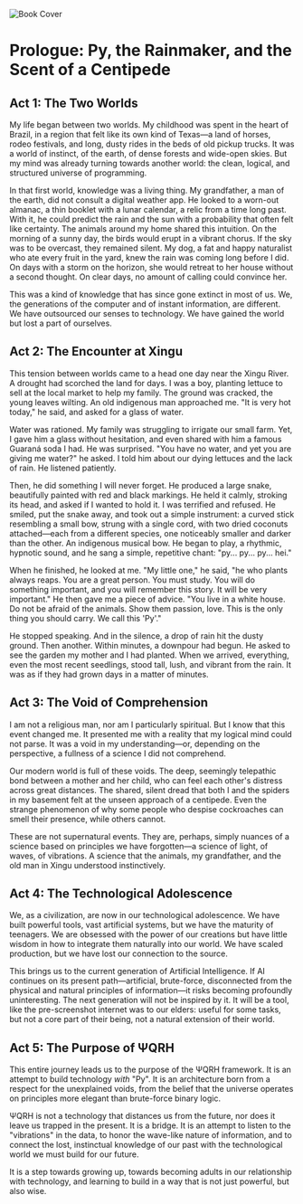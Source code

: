 ![Book Cover](images/ΨQRH.png)

# Prologue: Py, the Rainmaker, and the Scent of a Centipede

## Act 1: The Two Worlds

My life began between two worlds. My childhood was spent in the heart of Brazil, in a region that felt like its own kind of Texas—a land of horses, rodeo festivals, and long, dusty rides in the beds of old pickup trucks. It was a world of instinct, of the earth, of dense forests and wide-open skies. But my mind was already turning towards another world: the clean, logical, and structured universe of programming.

In that first world, knowledge was a living thing. My grandfather, a man of the earth, did not consult a digital weather app. He looked to a worn-out almanac, a thin booklet with a lunar calendar, a relic from a time long past. With it, he could predict the rain and the sun with a probability that often felt like certainty. The animals around my home shared this intuition. On the morning of a sunny day, the birds would erupt in a vibrant chorus. If the sky was to be overcast, they remained silent. My dog, a fat and happy naturalist who ate every fruit in the yard, knew the rain was coming long before I did. On days with a storm on the horizon, she would retreat to her house without a second thought. On clear days, no amount of calling could convince her. 

This was a kind of knowledge that has since gone extinct in most of us. We, the generations of the computer and of instant information, are different. We have outsourced our senses to technology. We have gained the world but lost a part of ourselves.

## Act 2: The Encounter at Xingu

This tension between worlds came to a head one day near the Xingu River. A drought had scorched the land for days. I was a boy, planting lettuce to sell at the local market to help my family. The ground was cracked, the young leaves wilting. An old indigenous man approached me. "It is very hot today," he said, and asked for a glass of water.

Water was rationed. My family was struggling to irrigate our small farm. Yet, I gave him a glass without hesitation, and even shared with him a famous Guaraná soda I had. He was surprised. "You have no water, and yet you are giving me water?" he asked. I told him about our dying lettuces and the lack of rain. He listened patiently.

Then, he did something I will never forget. He produced a large snake, beautifully painted with red and black markings. He held it calmly, stroking its head, and asked if I wanted to hold it. I was terrified and refused. He smiled, put the snake away, and took out a simple instrument: a curved stick resembling a small bow, strung with a single cord, with two dried coconuts attached—each from a different species, one noticeably smaller and darker than the other. An indigenous musical bow. He began to play, a rhythmic, hypnotic sound, and he sang a simple, repetitive chant: "py... py... py... hei."

When he finished, he looked at me. "My little one," he said, "he who plants always reaps. You are a great person. You must study. You will do something important, and you will remember this story. It will be very important." He then gave me a piece of advice. "You live in a white house. Do not be afraid of the animals. Show them passion, love. This is the only thing you should carry. We call this 'Py'."

He stopped speaking. And in the silence, a drop of rain hit the dusty ground. Then another. Within minutes, a downpour had begun. He asked to see the garden my mother and I had planted. When we arrived, everything, even the most recent seedlings, stood tall, lush, and vibrant from the rain. It was as if they had grown days in a matter of minutes.

## Act 3: The Void of Comprehension

I am not a religious man, nor am I particularly spiritual. But I know that this event changed me. It presented me with a reality that my logical mind could not parse. It was a void in my understanding—or, depending on the perspective, a fullness of a science I did not comprehend.

Our modern world is full of these voids. The deep, seemingly telepathic bond between a mother and her child, who can feel each other's distress across great distances. The shared, silent dread that both I and the spiders in my basement felt at the unseen approach of a centipede. Even the strange phenomenon of why some people who despise cockroaches can smell their presence, while others cannot. 

These are not supernatural events. They are, perhaps, simply nuances of a science based on principles we have forgotten—a science of light, of waves, of vibrations. A science that the animals, my grandfather, and the old man in Xingu understood instinctively.

## Act 4: The Technological Adolescence

We, as a civilization, are now in our technological adolescence. We have built powerful tools, vast artificial systems, but we have the maturity of teenagers. We are obsessed with the power of our creations but have little wisdom in how to integrate them naturally into our world. We have scaled production, but we have lost our connection to the source.

This brings us to the current generation of Artificial Intelligence. If AI continues on its present path—artificial, brute-force, disconnected from the physical and natural principles of information—it risks becoming profoundly uninteresting. The next generation will not be inspired by it. It will be a tool, like the pre-screenshot internet was to our elders: useful for some tasks, but not a core part of their being, not a natural extension of their world.

## Act 5: The Purpose of ΨQRH

This entire journey leads us to the purpose of the ΨQRH framework. It is an attempt to build technology *with* "Py". It is an architecture born from a respect for the unexplained voids, from the belief that the universe operates on principles more elegant than brute-force binary logic.

ΨQRH is not a technology that distances us from the future, nor does it leave us trapped in the present. It is a bridge. It is an attempt to listen to the "vibrations" in the data, to honor the wave-like nature of information, and to connect the lost, instinctual knowledge of our past with the technological world we must build for our future.

It is a step towards growing up, towards becoming adults in our relationship with technology, and learning to build in a way that is not just powerful, but also wise.